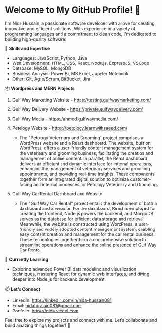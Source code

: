 # Welcome to My GitHub Profile! 👋

I'm Nida Hussain, a passionate software developer with a love for creating innovative and efficient solutions. With experience in a variety of programming languages and a commitment to clean code, I'm dedicated to building high-quality software.

🚀 **Skills and Expertise**
- Languages: JavaScript, Python, Java
- Web Development: HTML, CSS, React, Node.js, ExpressJS, VSCode
- Database: MySQL, MongoDB
- Business Analysis: Power Bi, MS Excel, Jupyter Notebook
- Other: Git, Agile/Scrum, BitBucket, Jira

📦 **Wordpress and MERN Projects**
1. Gulf Way Marketing Website - https://testing.gulfwaymarketing.com/
2. Gulf Way Delivery Website - https://private.gulfwaydelivery.com/
3. Gulf Way Media - https://ahmed.gulfwaymedia.com/
4. Petology Website - https://petology.learnwithsaeed.com/
   - The "Petology Veterinary and Grooming" project comprises a WordPress website and a React dashboard. The website, built on WordPress, offers a user-friendly content management system for the veterinary and grooming business, facilitating the creation and management of online content. In parallel, the React dashboard delivers an efficient and dynamic interface for internal operations, enhancing the management of veterinary services and grooming appointments, and providing real-time insights. These components together form an integrated digital solution to optimize customer-facing and internal processes for Petology Veterinary and Grooming.
  
6. Gulf Way Car Rental Dashboard and Website
   - The "Gulf Way Car Rental" project entails the development of both a dashboard and a website. For the dashboard, React is employed for creating the frontend, Node.js powers the backend, and MongoDB serves as the database for efficient data storage and retrieval. Meanwhile, the website is constructed using WordPress, a user-friendly and widely adopted content management system, enabling easy content creation and management for the car rental business. These technologies together form a comprehensive solution to streamline operations and enhance the online presence of Gulf Way Car Rental.

🌱 **Currently Learning**
- Exploring advanced Power BI data modeling and visualization techniques, mastering React for dynamic web interfaces, and diving deeper into Node.js for backend development.

📫 **Let's Connect**
- LinkedIn: https://linkedin.com/in/nida-hussain081
- Email: nidahussain081@gmail.com
- Portfolio: https://nida.vercel.com

Feel free to explore my projects and connect with me. Let's collaborate and build amazing things together! 🌟
